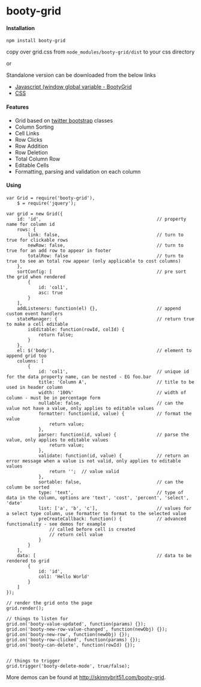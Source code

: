 booty-grid
==========

#### Installation

````npm install booty-grid````

copy over grid.css from ````node_modules/booty-grid/dist```` to your css directory

or

Standalone version can be downloaded from the below links

* [Javascript (window global variable - BootyGrid](http://skinnybrit51.com/booty-grid/dist/booty_grid.min.js)
* [CSS](http://skinnybrit51.com/booty-grid/dist/booty_grid.min.css)

#### Features

* Grid based on [twitter bootstrap](http://getbootstrap.com/) classes
* Column Sorting
* Cell Links
* Row Clicks
* Row Addition
* Row Deletion
* Total Column Row
* Editable Cells
* Formatting, parsing and validation on each column

#### Using

````
var Grid = require('booty-grid'),
    $ = require('jquery');

var grid = new Grid({
    id: 'id',                                           // property name for column id
    rows: {
        link: false,                                    // turn to true for clickable rows
        newRow: false,                                  // turn to true for an add row to appear in footer
        totalRow: false                                 // turn to true to see an total row appear (only applicable to cost columns)
    },
    sortConfig: [                                       // pre sort the grid when rendered
        {
            id: 'col1',
            asc: true
        }
    ],
    addListeners: function(el) {},                      // append custom event handlers
    stateManager: {                                     // return true to make a cell editable
        isEditable: function(rowId, colId) {
            return false;
        }
    },
    el: $('body'),                                      // element to append grid too
    columns: [
        {
            id: 'col1',                                 // unique id for the data property name, can be nested - EG foo.bar
            title: 'Column A',                          // title to be used in header column 
            width: '100%'                               // width of column - must be in percentage form
            nullable: false,                            // can the value not have a value, only applies to editable values
            formatter: function(id, value) {            // format the value
                return value;
            },            
            parser: function(id, value) {               // parse the value, only applies to editable values
                return value;
            },
            validate: function(id, value) {             // return an error message when a value is not valid, only applies to editable values
                return '';  // value valid
            },
            sortable: false,                            // can the column be sorted
            type: 'text',                               // type of data in the column, options are 'text', 'cost', 'percent', 'select', 'date'
            list: ['a', 'b', 'c'],                      // values for a select type column, use formatter to format to the selected value
            preCreateCallback: function() {             // advanced functionality - see demos for example
                // called before cell is created
                // return cell value
            }
        }
    ],
    data: [                                             // data to be rendered to grid
        {
            id: 'id',
            col1: 'Hello World'
        }
    ]
});

// render the grid onto the page
grid.render();      

// things to listen for
grid.on('booty-value-updated', function(params) {});
grid.on('booty-new-row-value-changed', function(newObj) {});
grid.on('booty-new-row', function(newObj) {});
grid.on('booty-row-clicked', function(params) {});
grid.on('booty-can-delete', function(rowId) {});


// things to trigger
grid.trigger('booty-delete-mode', true/false);

````

More demos can be found at http://skinnybrit51.com/booty-grid.
